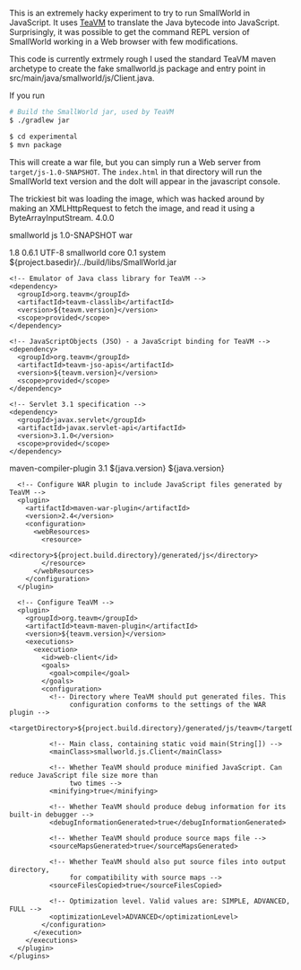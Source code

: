 This is an extremely hacky experiment to try to run SmallWorld in JavaScript. It
uses [TeaVM](http://teavm.org) to translate the Java bytecode into JavaScript.
Surprisingly, it was possible to get the command REPL version of SmallWorld
working in a Web browser with few modifications.

This code is currently extrmely rough I used the standard TeaVM maven archetype
to create the fake smallworld.js package and entry point in
src/main/java/smallworld/js/Client.java.

If you run

```bash
# Build the SmallWorld jar, used by TeaVM
$ ./gradlew jar

$ cd experimental
$ mvn package
```

This will create a war file, but you can simply run a Web server from
`target/js-1.0-SNAPSHOT`. The `index.html` in that directory will run the
SmallWorld text version and the doIt will appear in the javascript console.

The trickiest bit was loading the image, which was hacked around by making an
XMLHttpRequest to fetch the image, and read it using a ByteArrayInputStream.
<project xmlns="http://maven.apache.org/POM/4.0.0" xmlns:xsi="http://www.w3.org/2001/XMLSchema-instance"
    xsi:schemaLocation="http://maven.apache.org/POM/4.0.0 http://maven.apache.org/xsd/maven-4.0.0.xsd">
  <modelVersion>4.0.0</modelVersion>

  <groupId>smallworld</groupId>
  <artifactId>js</artifactId>
  <version>1.0-SNAPSHOT</version>
  <packaging>war</packaging>

  <properties>
    <java.version>1.8</java.version>
    <teavm.version>0.6.1</teavm.version>
    <project.build.sourceEncoding>UTF-8</project.build.sourceEncoding>
  </properties>

  <dependencies>
    <!-- smallworld library, previously compiled by gradle -->
    <dependency>
      <groupId>smallworld</groupId>
      <artifactId>core</artifactId>
      <version>0.1</version>
      <scope>system</scope>
      <systemPath>${project.basedir}/../build/libs/SmallWorld.jar</systemPath>
    </dependency>

    <!-- Emulator of Java class library for TeaVM -->
    <dependency>
      <groupId>org.teavm</groupId>
      <artifactId>teavm-classlib</artifactId>
      <version>${teavm.version}</version>
      <scope>provided</scope>
    </dependency>

    <!-- JavaScriptObjects (JSO) - a JavaScript binding for TeaVM -->
    <dependency>
      <groupId>org.teavm</groupId>
      <artifactId>teavm-jso-apis</artifactId>
      <version>${teavm.version}</version>
      <scope>provided</scope>
    </dependency>

    <!-- Servlet 3.1 specification -->
    <dependency>
      <groupId>javax.servlet</groupId>
      <artifactId>javax.servlet-api</artifactId>
      <version>3.1.0</version>
      <scope>provided</scope>
    </dependency>
  </dependencies>

  <build>
    <plugins>
      <!-- Configure Java compiler to use Java 8 syntax  -->
      <plugin>
        <artifactId>maven-compiler-plugin</artifactId>
        <version>3.1</version>
        <configuration>
          <source>${java.version}</source>
          <target>${java.version}</target>
        </configuration>
      </plugin>

      <!-- Configure WAR plugin to include JavaScript files generated by TeaVM -->
      <plugin>
        <artifactId>maven-war-plugin</artifactId>
        <version>2.4</version>
        <configuration>
          <webResources>
            <resource>
              <directory>${project.build.directory}/generated/js</directory>
            </resource>
          </webResources>
        </configuration>
      </plugin>

      <!-- Configure TeaVM -->
      <plugin>
        <groupId>org.teavm</groupId>
        <artifactId>teavm-maven-plugin</artifactId>
        <version>${teavm.version}</version>
        <executions>
          <execution>
            <id>web-client</id>
            <goals>
              <goal>compile</goal>
            </goals>
            <configuration>
              <!-- Directory where TeaVM should put generated files. This
                   configuration conforms to the settings of the WAR plugin -->
              <targetDirectory>${project.build.directory}/generated/js/teavm</targetDirectory>

              <!-- Main class, containing static void main(String[]) -->
              <mainClass>smallworld.js.Client</mainClass>

              <!-- Whether TeaVM should produce minified JavaScript. Can reduce JavaScript file size more than
                   two times -->
              <minifying>true</minifying>

              <!-- Whether TeaVM should produce debug information for its built-in debugger -->
              <debugInformationGenerated>true</debugInformationGenerated>

              <!-- Whether TeaVM should produce source maps file -->
              <sourceMapsGenerated>true</sourceMapsGenerated>

              <!-- Whether TeaVM should also put source files into output directory,
                   for compatibility with source maps -->
              <sourceFilesCopied>true</sourceFilesCopied>

              <!-- Optimization level. Valid values are: SIMPLE, ADVANCED, FULL -->
              <optimizationLevel>ADVANCED</optimizationLevel>
            </configuration>
          </execution>
        </executions>
      </plugin>
    </plugins>
  </build>
</project>
<!--
This is an extremely hacky experiment to try to run SmallWorld in JavaScript. It
uses [TeaVM](http://teavm.org) to translate the Java bytecode into JavaScript.
Surprisingly, it was possible to get the command REPL version of SmallWorld
working in a Web browser with few modifications.

This code is currently extrmely rough I used the standard TeaVM maven archetype
to create the fake smallworld.js package and entry point in
src/main/java/smallworld/js/Client.java.

If you run

```bash
# Build the SmallWorld jar, used by TeaVM
$ ./gradlew jar

$ cd experimental
$ mvn package
```

This will create a war file, but you can simply run a Web server from
`target/js-1.0-SNAPSHOT`. The `index.html` in that directory will run the
SmallWorld text version and the doIt will appear in the javascript console.

The trickiest bit was loading the image, which was hacked around by making an
XMLHttpRequest to fetch the image, and read it using a ByteArrayInputStream.
-->
